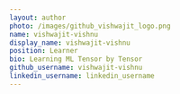 ```yaml
---
layout: author
photo: /images/github_vishwajit_logo.png
name: vishwajit-vishnu
display_name: vishwajit-vishnu
position: Learner
bio: Learning ML Tensor by Tensor
github_username: vishwajit-vishnu
linkedin_username: linkedin_username
---
```


